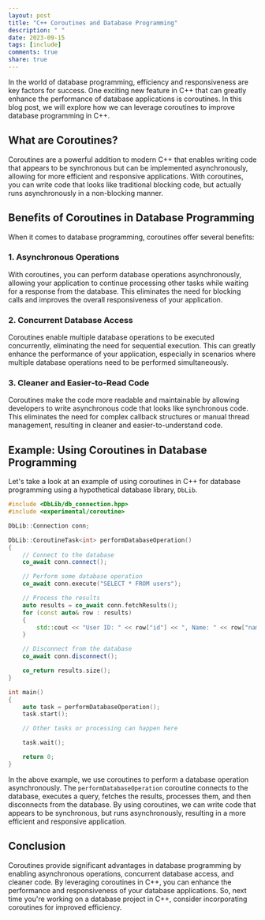 ```yaml
---
layout: post
title: "C++ Coroutines and Database Programming"
description: " "
date: 2023-09-15
tags: [include]
comments: true
share: true
---
```


In the world of database programming, efficiency and responsiveness are key factors for success. One exciting new feature in C++ that can greatly enhance the performance of database applications is coroutines. In this blog post, we will explore how we can leverage coroutines to improve database programming in C++.

## What are Coroutines?
Coroutines are a powerful addition to modern C++ that enables writing code that appears to be synchronous but can be implemented asynchronously, allowing for more efficient and responsive applications. With coroutines, you can write code that looks like traditional blocking code, but actually runs asynchronously in a non-blocking manner.

## Benefits of Coroutines in Database Programming
When it comes to database programming, coroutines offer several benefits:

### 1. Asynchronous Operations
With coroutines, you can perform database operations asynchronously, allowing your application to continue processing other tasks while waiting for a response from the database. This eliminates the need for blocking calls and improves the overall responsiveness of your application.

### 2. Concurrent Database Access
Coroutines enable multiple database operations to be executed concurrently, eliminating the need for sequential execution. This can greatly enhance the performance of your application, especially in scenarios where multiple database operations need to be performed simultaneously.

### 3. Cleaner and Easier-to-Read Code
Coroutines make the code more readable and maintainable by allowing developers to write asynchronous code that looks like synchronous code. This eliminates the need for complex callback structures or manual thread management, resulting in cleaner and easier-to-understand code.

## Example: Using Coroutines in Database Programming
Let's take a look at an example of using coroutines in C++ for database programming using a hypothetical database library, `DbLib`.

```cpp
#include <DbLib/db_connection.hpp>
#include <experimental/coroutine>

DbLib::Connection conn;

DbLib::CoroutineTask<int> performDatabaseOperation()
{
    // Connect to the database
    co_await conn.connect();

    // Perform some database operation
    co_await conn.execute("SELECT * FROM users");

    // Process the results
    auto results = co_await conn.fetchResults();
    for (const auto& row : results)
    {
        std::cout << "User ID: " << row["id"] << ", Name: " << row["name"] << std::endl;
    }

    // Disconnect from the database
    co_await conn.disconnect();

    co_return results.size();
}

int main()
{
    auto task = performDatabaseOperation();
    task.start();

    // Other tasks or processing can happen here

    task.wait();

    return 0;
}
```

In the above example, we use coroutines to perform a database operation asynchronously. The `performDatabaseOperation` coroutine connects to the database, executes a query, fetches the results, processes them, and then disconnects from the database. By using coroutines, we can write code that appears to be synchronous, but runs asynchronously, resulting in a more efficient and responsive application.

## Conclusion
Coroutines provide significant advantages in database programming by enabling asynchronous operations, concurrent database access, and cleaner code. By leveraging coroutines in C++, you can enhance the performance and responsiveness of your database applications. So, next time you're working on a database project in C++, consider incorporating coroutines for improved efficiency.
